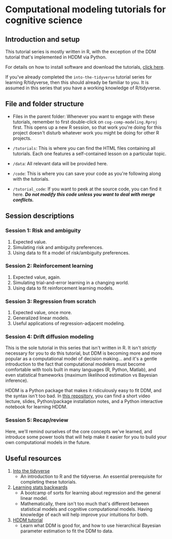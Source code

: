 # Computational modeling tutorials for cognitive science

## Introduction and setup

This tutorial series is mostly written in R, with the exception of the DDM tutorial that's implemented in HDDM via Python.

For details on how to install software and download the tutorials, [click here](https://jaeyoungson.com/tutorials.html).

If you've already completed the `into-the-tidyverse` tutorial series for learning R/tidyverse, then this should already be familiar to you. It is assumed in this series that you have a working knowledge of R/tidyverse.


## File and folder structure

- Files in the parent folder: Whenever you want to engage with these tutorials, remember to first double-click on `cog-comp-modeling.Rproj` first. This opens up a new R session, so that work you're doing for this project doesn't disturb whatever work you might be doing for other R projects.

- `/tutorials`: This is where you can find the HTML files containing all tutorials. Each one features a self-contained lesson on a particular topic.

- `/data`: All relevant data will be provided here.

- `/code`: This is where you can save your code as you're following along with the tutorials.

- `/tutorial_code`: If you want to peek at the source code, you can find it here. ***Do not modify this code unless you want to deal with merge conflicts.***


## Session descriptions

### Session 1: Risk and ambiguity

1. Expected value.
2. Simulating risk and ambiguity preferences.
3. Using data to fit a model of risk/ambiguity preferences.

### Session 2: Reinforcement learning

1. Expected value, again.
2. Simulating trial-and-error learning in a changing world.
3. Using data to fit reinforcement learning models.

### Session 3: Regression from scratch

1. Expected value, once more.
2. Generalized linear models.
3. Useful applications of regression-adjacent modeling.

### Session 4: Drift diffusion modeling

This is the sole tutorial in this series that isn't written in R. It isn't *strictly* necessary for you to do this tutorial, but DDM is becoming more and more popular as a computational model of decision making... and it's a gentle introduction to the fact that computational modelers must become comfortable with tools built in many languages (R, Python, Matlab), and even statistical frameworks (maximum likelihood estimation vs Bayesian inference).

HDDM is a Python package that makes it ridiculously easy to fit DDM, and the syntax isn't too bad. In [this repository](https://github.com/psychNerdJae/hddm_tutorial), you can find a short video lecture, slides, Python/package installation notes, and a Python interactive notebook for learning HDDM.

### Session 5: Recap/review

Here, we'll remind ourselves of the core concepts we've learned, and introduce some power tools that will help make it easier for you to build your own computational models in the future.

## Useful resources
1. [Into the tidyverse](https://github.com/psychNerdJae/into-the-tidyverse)
    - An introduction to R and the tidyverse. An essential prerequisite for completing these tutorials.
2. [Learning stats backwards](https://github.com/psychNerdJae/learning-stats-backwards)
    - A bootcamp of sorts for learning about regression and the general linear model.
    - Mathematically, there isn't too much that's different between statistical models and cognitive computational models. Having knowledge of each will help improve your intuitions for both.
3. [HDDM tutorial](https://github.com/psychNerdJae/hddm_tutorial)
    - Learn what DDM is good for, and how to use hierarchical Bayesian parameter estimation to fit the DDM to data.
